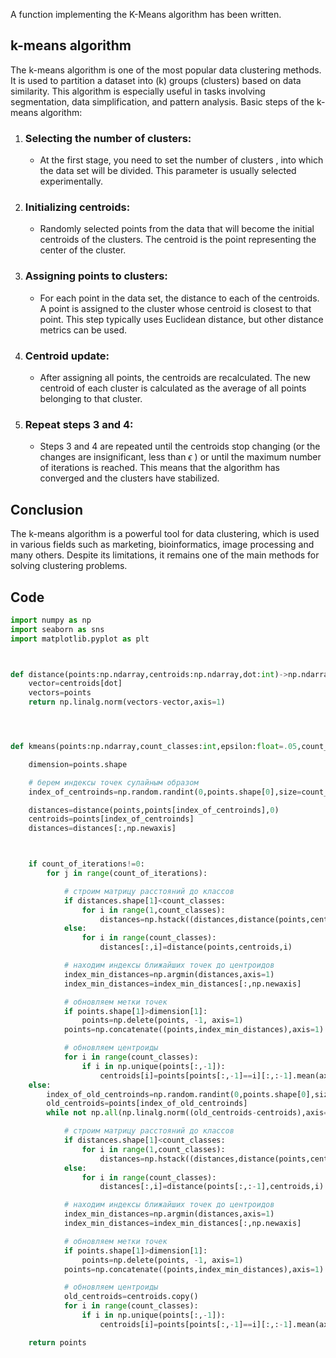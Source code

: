 A function implementing the K-Means algorithm has been written.

## k-means algorithm

The k-means algorithm is one of the most popular data clustering methods. It is used to partition a dataset into (k) groups (clusters) based on data similarity. This algorithm is especially useful in tasks involving segmentation, data simplification, and pattern analysis.
Basic steps of the k-means algorithm:
1) ### Selecting the number of clusters:
      * At the first stage, you need to set the number of clusters 
, into which the data set will be divided. This parameter is usually selected experimentally.
2) ### Initializing centroids:

      * Randomly selected 
 points from the data that will become the initial centroids of the clusters. The centroid is the point representing the center of the cluster.
3) ### Assigning points to clusters:

      * For each point in the data set, the distance to each of the 
 centroids. A point is assigned to the cluster whose centroid is closest to that point. This step typically uses Euclidean distance, but other distance metrics can be used.
4) ### Centroid update:

      * After assigning all points, the centroids are recalculated. The new centroid of each cluster is calculated as the average of all points belonging to that cluster.
5) ### Repeat steps 3 and 4:

      * Steps 3 and 4 are repeated until the centroids stop changing (or the changes are insignificant, less than $\epsilon$ ) or until the maximum number of iterations is reached. This means that the algorithm has converged and the clusters have stabilized.
## Conclusion
The k-means algorithm is a powerful tool for data clustering, which is used in various fields such as marketing, bioinformatics, image processing and many others. Despite its limitations, it remains one of the main methods for solving clustering problems.

## Code

```python
import numpy as np
import seaborn as sns
import matplotlib.pyplot as plt



def distance(points:np.ndarray,centroids:np.ndarray,dot:int)->np.ndarray:
    vector=centroids[dot]
    vectors=points
    return np.linalg.norm(vectors-vector,axis=1)




def kmeans(points:np.ndarray,count_classes:int,epsilon:float=.05,count_of_iterations:int=0)->np.ndarray:

    dimension=points.shape

    # берем индексы точек сулайным образом
    index_of_centroinds=np.random.randint(0,points.shape[0],size=count_classes)

    distances=distance(points,points[index_of_centroinds],0)
    centroids=points[index_of_centroinds]
    distances=distances[:,np.newaxis]



    if count_of_iterations!=0:
        for j in range(count_of_iterations):

            # строим матрицу расстояний до классов
            if distances.shape[1]<count_classes:
                for i in range(1,count_classes):
                    distances=np.hstack((distances,distance(points,centroids,i)[:,np.newaxis]))  
            else:
                for i in range(count_classes):
                    distances[:,i]=distance(points,centroids,i)

            # находим индексы ближайших точек до центроидов
            index_min_distances=np.argmin(distances,axis=1)
            index_min_distances=index_min_distances[:,np.newaxis]    

            # обновляем метки точек
            if points.shape[1]>dimension[1]:
                points=np.delete(points, -1, axis=1)
            points=np.concatenate((points,index_min_distances),axis=1)

            # обновляем центроиды
            for i in range(count_classes):
                if i in np.unique(points[:,-1]):
                    centroids[i]=points[points[:,-1]==i][:,:-1].mean(axis=0)
    else:
        index_of_old_centroinds=np.random.randint(0,points.shape[0],size=count_classes)
        old_centroids=points[index_of_old_centroinds]
        while not np.all(np.linalg.norm((old_centroids-centroids),axis=1)<epsilon):

            # строим матрицу расстояний до классов
            if distances.shape[1]<count_classes:
                for i in range(1,count_classes):
                    distances=np.hstack((distances,distance(points,centroids,i)[:,np.newaxis]))  
            else:
                for i in range(count_classes):
                    distances[:,i]=distance(points[:,:-1],centroids,i)

            # находим индексы ближайших точек до центроидов
            index_min_distances=np.argmin(distances,axis=1)
            index_min_distances=index_min_distances[:,np.newaxis]    

            # обновляем метки точек
            if points.shape[1]>dimension[1]:
                points=np.delete(points, -1, axis=1)
            points=np.concatenate((points,index_min_distances),axis=1)

            # обновляем центроиды
            old_centroids=centroids.copy()
            for i in range(count_classes):
                if i in np.unique(points[:,-1]):
                    centroids[i]=points[points[:,-1]==i][:,:-1].mean(axis=0)

    return points
```
